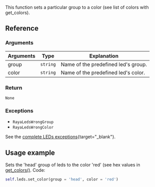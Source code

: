 This function sets a particular group to a color (see list of colors with get_colors).


## Reference


### Arguments

| Arguments | Type | Explanation |
| --- | --- | --- |
| group | `string`  | Name of the predefined led's group. |
| color | `string`  | Name of the predefined led's color. |



### Return
`None`

### Exceptions

* `RayaLedsWrongGroup` 
* `RayaLedsWrongColor`

See the [complete LEDs exceptions](/v2/docs/leds-exceptions){target="_blank"}.

## Usage example

Sets the 'head' group of leds to the color 'red' (see hex values in [get_colors()](/v2/docs/leds-get-colors).
Code:
``` python
self.leds.set_color(group = 'head', color = 'red')
```
